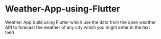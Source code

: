 # Weather-App-using-Flutter
Weather App build using Flutter which use the data from the open weather API to forecast the weather of any city which you might enter in the text field
